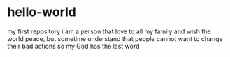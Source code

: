 # hello-world
my first repository
i am a person that love to all my family and wish the world peace, but sometime understand that people cannot want to change their bad actions so my God has the last word

